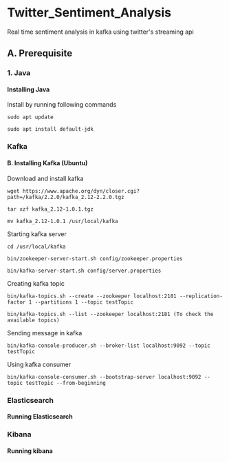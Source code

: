 # Twitter_Sentiment_Analysis
Real time sentiment analysis in kafka using twitter's streaming api


## A. Prerequisite
### 1. Java
#### Installing Java 
Install by running following commands
```
sudo apt update
```
```
sudo apt install default-jdk
```
### Kafka
#### B. Installing Kafka (Ubuntu)
Download and install kafka
```
wget https://www.apache.org/dyn/closer.cgi?path=/kafka/2.2.0/kafka_2.12-2.2.0.tgz 
```
```
tar xzf kafka_2.12-1.0.1.tgz
```
```
mv kafka_2.12-1.0.1 /usr/local/kafka
```
Starting kafka server
```
cd /usr/local/kafka
```
```
bin/zookeeper-server-start.sh config/zookeeper.properties
```
```
bin/kafka-server-start.sh config/server.properties
```
Creating kafka topic
```
bin/kafka-topics.sh --create --zookeeper localhost:2181 --replication-factor 1 --partitions 1 --topic testTopic
```
```
bin/kafka-topics.sh --list --zookeeper localhost:2181 (To check the available topics)
```
Sending message in kafka
```
bin/kafka-console-producer.sh --broker-list localhost:9092 --topic testTopic
```
Using kafka consumer
```
bin/kafka-console-consumer.sh --bootstrap-server localhost:9092 --topic testTopic --from-beginning
```
### Elasticsearch
#### Running Elasticsearch

### Kibana
#### Running kibana

